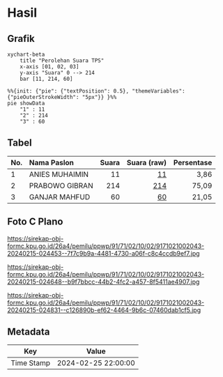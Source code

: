 # Hasil

## Grafik

```mermaid
xychart-beta
    title "Perolehan Suara TPS"
    x-axis [01, 02, 03]
    y-axis "Suara" 0 --> 214
    bar [11, 214, 60]
```

```mermaid
%%{init: {"pie": {"textPosition": 0.5}, "themeVariables": {"pieOuterStrokeWidth": "5px"}} }%%
pie showData
    "1" : 11
    "2" : 214
    "3" : 60
```

## Tabel

| No. | Nama Paslon    | Suara | Suara (raw) | Persentase |
|:--- |:-------------- | -----:| -----------:| ----------:|
| 1   | ANIES MUHAIMIN | 11    | [11][p-1]   | 3,86       |
| 2   | PRABOWO GIBRAN | 214   | [214][p-2]  | 75,09      |
| 3   | GANJAR MAHFUD  | 60    | [60][p-3]   | 21,05      |


[p-1]: https://github.com/gigit-pemilu/pemilu-2024-91-papua/blob/main/pilpres/hitung-suara/sub/91-papua/sub/71-kota-jayapura/sub/02-jayapura-selatan/sub/1002-ardipura/sub/043-tps/sub/paslon-1.txt
[p-2]: https://github.com/gigit-pemilu/pemilu-2024-91-papua/blob/main/pilpres/hitung-suara/sub/91-papua/sub/71-kota-jayapura/sub/02-jayapura-selatan/sub/1002-ardipura/sub/043-tps/sub/paslon-2.txt
[p-3]: https://github.com/gigit-pemilu/pemilu-2024-91-papua/blob/main/pilpres/hitung-suara/sub/91-papua/sub/71-kota-jayapura/sub/02-jayapura-selatan/sub/1002-ardipura/sub/043-tps/sub/paslon-3.txt

## Foto C Plano

https://sirekap-obj-formc.kpu.go.id/26a4/pemilu/ppwp/91/71/02/10/02/9171021002043-20240215-024453--7f7c9b9a-4481-4730-a06f-c8c4ccdb9ef7.jpg

https://sirekap-obj-formc.kpu.go.id/26a4/pemilu/ppwp/91/71/02/10/02/9171021002043-20240215-024648--b9f7bbcc-44b2-4fc2-a457-8f5411ae4907.jpg

https://sirekap-obj-formc.kpu.go.id/26a4/pemilu/ppwp/91/71/02/10/02/9171021002043-20240215-024831--c126890b-ef62-4464-9b6c-07460dab1cf5.jpg


## Metadata

| Key        | Value               |
| ---------- | ------------------- |
| Time Stamp | 2024-02-25 22:00:00 |



